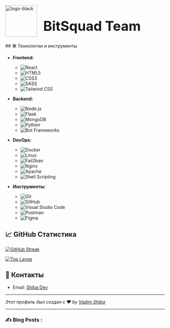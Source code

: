 
<div style="display: flex; align-items: center;">
  <img src="https://i.ibb.co.com/2tf6rmZ/logo-black.png" alt="logo-black" border="0" height="100">
  <h1 style="margin-left: 20px; font-size: 3em;">BitSquad Team</h1>
</div>
## 🛠 Технологии и инструменты

- **Frontend:**
  - ![React](https://img.shields.io/badge/-React-333?style=flat-square&logo=react)
  - ![HTML5](https://img.shields.io/badge/-HTML5-333?style=flat-square&logo=html5)
  - ![CSS3](https://img.shields.io/badge/-CSS3-333?style=flat-square&logo=css3)
  - ![SASS](https://img.shields.io/badge/-SASS-333?style=flat-square&logo=sass)
  - ![Tailwind CSS](https://img.shields.io/badge/-TailwindCSS-333?style=flat-square&logo=tailwind-css)

- **Backend:**
  - ![Node.js](https://img.shields.io/badge/-Node.js-333?style=flat-square&logo=node.js)
  - ![Flask](https://img.shields.io/badge/-Flask-333?style=flat-square&logo=flask)
  - ![MongoDB](https://img.shields.io/badge/-MongoDB-333?style=flat-square&logo=mongodb)
  - ![Python](https://img.shields.io/badge/-Python-333?style=flat-square&logo=python)
  - ![Bot Frameworks](https://img.shields.io/badge/-Bot_Frameworks-333?style=flat-square&logo=python)

- **DevOps:**
  - ![Docker](https://img.shields.io/badge/-Docker-333?style=flat-square&logo=docker)
  - ![Linux](https://img.shields.io/badge/-Linux-333?style=flat-square&logo=linux)
  - ![Fail2ban](https://img.shields.io/badge/-Fail2ban-333?style=flat-square&logo=fail2ban)
  - ![Nginx](https://img.shields.io/badge/-Nginx-333?style=flat-square&logo=nginx)
  - ![Apache](https://img.shields.io/badge/-Apache-333?style=flat-square&logo=apache)
  - ![Shell Scripting](https://img.shields.io/badge/-Shell_Scripting-333?style=flat-square&logo=gnu-bash)

- **Инструменты:**
  - ![Git](https://img.shields.io/badge/-Git-333?style=flat-square&logo=git)
  - ![GitHub](https://img.shields.io/badge/-GitHub-333?style=flat-square&logo=github)
  - ![Visual Studio Code](https://img.shields.io/badge/-VSCode-333?style=flat-square&logo=visual-studio-code)
  - ![Postman](https://img.shields.io/badge/-Postman-333?style=flat-square&logo=postman)
  - ![Figma](https://img.shields.io/badge/-Figma-333?style=flat-square&logo=figma)

## 📈 GitHub Статистика

[![GitHub Streak](http://github-readme-streak-stats.herokuapp.com?user=vadimshiba&theme=dark&background=000000)](https://git.io/streak-stats)

[![Top Langs](https://github-readme-stats.vercel.app/api/top-langs/?username=vadimshiba&layout=compact&theme=vision-friendly-dark)](https://github.com/anuraghazra/github-readme-stats)

## 🔗 Контакты

- Email: [Shiba Dev](mailto:vadimshiva@duck.com)


---

_Этот профиль был создан с ❤️ by [Vadim Shiba](https://github.com/vadimshiba)_

---

### :writing_hand: Blog Posts :



        
<!-- BLOG-POST-LIST:START -->

<!-- BLOG-POST-LIST:END -->

  

